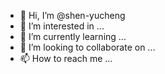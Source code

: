 - 👋 Hi, I’m @shen-yucheng
- 👀 I’m interested in ...
- 🌱 I’m currently learning ...
- 💞️ I’m looking to collaborate on ...
- 📫 How to reach me ...

<!---
shen-yucheng/shen-yucheng is a ✨ special ✨ repository because its `README.md` (this file) appears on your GitHub profile.
You can click the Preview link to take a look at your changes.
--->
